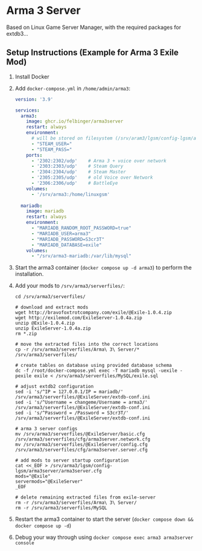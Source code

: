 # Arma 3 Server
Based on Linux Game Server Manager, with the required packages for extdb3...

## Setup Instructions (Example for Arma 3 Exile Mod)
1. Install Docker
2. Add `docker-compose.yml` in `/home/admin/arma3`:
    ```yaml
    version: '3.9'

    services:
      arma3:
        image: ghcr.io/felbinger/arma3server
        restart: always
        environment:
          # will be stored on filesystem (/srv/aram3/lgsm/config-lgsm/arma3server/arma3server.cfg) during installation
          - "STEAM_USER="
          - "STEAM_PASS="
        ports:
          - '2302:2302/udp'    # Arma 3 + voice over network
          - '2303:2303/udp'    # Steam Query
          - '2304:2304/udp'    # Steam Master
          - '2305:2305/udp'    # old Voice over Network
          - '2306:2306/udp'    # BattleEye
        volumes:
          - '/srv/arma3:/home/linuxgsm'
          
      mariadb:
        image: mariadb
        restart: always
        environment:
          - "MARIADB_RANDOM_ROOT_PASSWORD=true"
          - "MARIADB_USER=arma3"
          - "MARIADB_PASSWORD=S3cr3T"
          - "MARIADB_DATABASE=exile"
        volumes:
          - "/srv/arma3-mariadb:/var/lib/mysql"
    ```
    
3. Start the arma3 container (`docker compose up -d arma3`) to perform the installation.
4. Add your mods to `/srv/arma3/serverfiles/`:
    ```shell
    cd /srv/arma3/serverfiles/

    # download and extract mods
    wget http://bravofoxtrotcompany.com/exile/@Exile-1.0.4.zip
    wget http://exilemod.com/ExileServer-1.0.4a.zip
    unzip @Exile-1.0.4.zip 
    unzip ExileServer-1.0.4a.zip 
    rm *.zip
    
    # move the extracted files into the correct locations
    cp -r /srv/arma3/serverfiles/Arma\ 3\ Server/* /srv/arma3/serverfiles/

    # create tables on database using provided database schema
    dc -f /root/docker-compose.yml exec -T mariadb mysql -uexile -pexile exile < /srv/arma3/serverfiles/MySQL/exile.sql
    
    # adjust extdb2 configuration
    sed -i 's/^IP = 127.0.0.1/IP = mariadb/' /srv/arma3/serverfiles/@ExileServer/extdb-conf.ini
    sed -i 's/^Username = changeme/Username = arma3/' /srv/arma3/serverfiles/@ExileServer/extdb-conf.ini
    sed -i 's/^Password = /Password = S3cr3T/' /srv/arma3/serverfiles/@ExileServer/extdb-conf.ini

    # arma 3 server configs
    mv /srv/arma3/serverfiles/@ExileServer/basic.cfg /srv/arma3/serverfiles/cfg/arma3server.network.cfg
    mv /srv/arma3/serverfiles/@ExileServer/config.cfg /srv/arma3/serverfiles/cfg/arma3server.server.cfg 

    # add mods to server startup configuration
    cat <<_EOF > /srv/arma3/lgsm/config-lgsm/arma3server/arma3server.cfg
    mods="@Exile"
    servermods="@ExileServer"
    _EOF

    # delete remaining extracted files from exile-server
    rm -r /srv/arma3/serverfiles/Arma\ 3\ Server/
    rm -r /srv/arma3/serverfiles/MySQL
    ```
5. Restart the arma3 container to start the server (`docker compose down && docker compose up -d`)
6. Debug your way through using `docker compose exec arma3 arma3server console`
